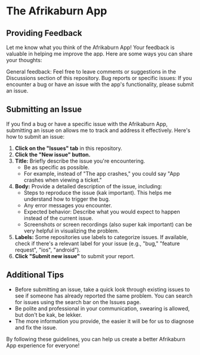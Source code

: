 # The Afrikaburn App

## Providing Feedback

Let me know what you think of the Afrikaburn App! Your feedback is valuable in helping me improve the app. Here are some ways you can share your thoughts:

General feedback: Feel free to leave comments or suggestions in the Discussions section of this repository.
Bug reports or specific issues: If you encounter a bug or have an issue with the app's functionality, please submit an issue.

## Submitting an Issue

If you find a bug or have a specific issue with the Afrikaburn App, submitting an issue on 
allows me to track and address it effectively. Here's how to submit an issue:

1. **Click on the "Issues" tab** in this repository.
2. **Click the "New issue" button.**
3. **Title:** Briefly describe the issue you're encountering.
   - Be as specific as possible.
   - For example, instead of "The app crashes," you could say "App crashes when viewing a ticket."
4. **Body:** Provide a detailed description of the issue, including:
   - Steps to reproduce the issue (kak important). This helps me understand how to trigger the bug.
   - Any error messages you encounter.
   - Expected behavior: Describe what you would expect to happen instead of the current issue.
   - Screenshots or screen recordings (also super kak important) can be very helpful in visualizing the problem.
5. **Labels:** Some repositories use labels to categorize issues. If available, check if there's a relevant label for your issue (e.g., "bug," "feature request", "ios", "android").
6. **Click "Submit new issue"** to submit your report.

## Additional Tips

- Before submitting an issue, take a quick look through existing issues to see if someone has already reported the same problem. You can search for issues using the search bar on the Issues page.
- Be polite and professional in your communication, swearing is allowed, but don't be kak, be lekker.
- The more information you provide, the easier it will be for us to diagnose and fix the issue.

By following these guidelines, you can help us create a better Afrikaburn App experience for everyone!
